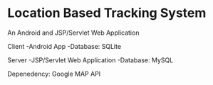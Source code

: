 # Location Based Tracking System 
An Android and JSP/Servlet Web Application

Client 
-Android App 
-Database: SQLite

Server 
-JSP/Servlet Web Application 
-Database: MySQL

Depenedency:
Google MAP API


